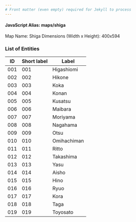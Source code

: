 ```yaml
---
# Front matter (even empty) required for Jekyll to process
---
```


#### JavaScript Alias: maps/shiga

Map Name: Shiga
Dimensions (Width x Height): 400x594





### List of Entities

ID | Short label | Label
---|---|---|
001|001|Higashiomi
002|002|Hikone
003|003|Koka
004|004|Konan
005|005|Kusatsu
006|006|Maibara
007|007|Moriyama
008|008|Nagahama
009|009|Otsu
010|010|Omihachiman
011|011|Ritto
012|012|Takashima
013|013|Yasu
014|014|Aisho
015|015|Hino
016|016|Ryuo
017|017|Kora
018|018|Taga
019|019|Toyosato